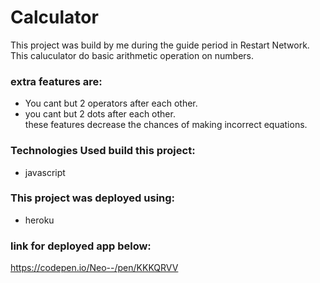 # Calculator
This project was build by me during the guide period in Restart Network.  
This caluculator do basic arithmetic operation on numbers.

### extra features are:
* You cant but 2 operators after each other.
* you cant but 2 dots after each other.  
these features decrease the chances of making incorrect equations.


### Technologies Used build this project: 
* javascript

### This project was deployed using: 
* heroku

### link for deployed app below:
https://codepen.io/Neo--/pen/KKKQRVV
